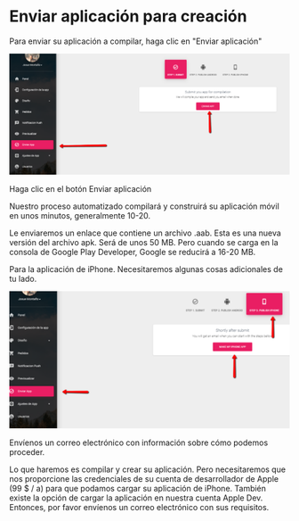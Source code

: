 # Enviar aplicación para creación

Para enviar su aplicación a compilar, haga clic en "Enviar aplicación"

![](../.gitbook/assets/submit.png)

Haga clic en el botón Enviar aplicación 

Nuestro proceso automatizado compilará y construirá su aplicación móvil en unos minutos, generalmente 10-20. 

Le enviaremos un enlace que contiene un archivo .aab. Esta es una nueva versión del archivo apk. Será de unos 50 MB. Pero cuando se carga en la consola de Google Play Developer, Google se reducirá a 16-20 MB.

 Para la aplicación de iPhone. Necesitaremos algunas cosas adicionales de tu lado.

![](../.gitbook/assets/submit_2.png)

Envíenos un correo electrónico con información sobre cómo podemos proceder.

 Lo que haremos es compilar y crear su aplicación. Pero necesitaremos que nos proporcione las credenciales de su cuenta de desarrollador de Apple \(99 $ / a\) para que podamos cargar su aplicación de iPhone. También existe la opción de cargar la aplicación en nuestra cuenta Apple Dev. Entonces, por favor envíenos un correo electrónico con sus requisitos.

